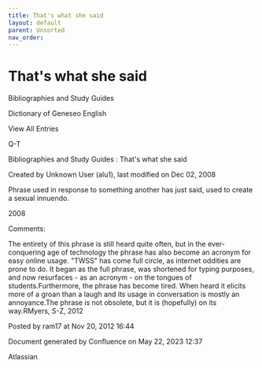 ```yaml
---
title: That's what she said
layout: default
parent: Unsorted
nav_order:
---
```


# That's what she said

Bibliographies and Study Guides

Dictionary of Geneseo English

View All Entries

Q-T

Bibliographies and Study Guides : That's what she said

Created by  Unknown User (alu1), last modified on Dec 02, 2008

Phrase used in response to something another has just said, used to create a sexual innuendo.

2008 

Comments:

The entirety of this phrase is still heard quite often, but in the ever-conquering age of technology the phrase has also become an acronym for easy online usage. &quot;TWSS&quot; has come full circle, as internet oddities are prone to do. It began as the full phrase, was shortened for typing purposes, and now resurfaces - as an acronym - on the tongues of students.Furthermore, the phrase has become tired. When heard it elicits more of a groan than a laugh and its usage in conversation is mostly an annoyance.The phrase is not obsolete, but it is (hopefully) on its way.RMyers, S-Z, 2012

Posted by ram17 at Nov 20, 2012 16:44

Document generated by Confluence on May 22, 2023 12:37

Atlassian
